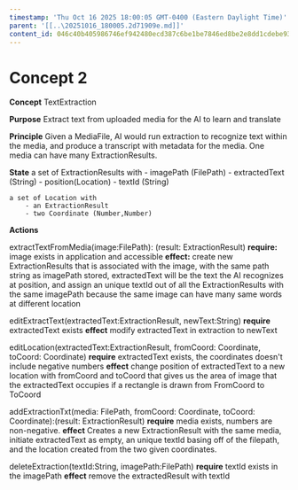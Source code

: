```yaml
---
timestamp: 'Thu Oct 16 2025 18:00:05 GMT-0400 (Eastern Daylight Time)'
parent: '[[..\20251016_180005.2d71909e.md]]'
content_id: 046c40b405986746ef942480ecd387c6be1be7846ed8be2e8dd1cdebe93dde07
---
```


# Concept 2

**Concept** TextExtraction

**Purpose** Extract text from uploaded media for the AI to learn and translate

**Principle** Given a MediaFile, AI would run extraction to recognize text within the media, and produce a transcript with metadata for the media. One media can have many ExtractionResults.

**State**
a set of ExtractionResults with
\- imagePath (FilePath)
\- extractedText (String)
\- position(Location)
\- textId (String)

```
a set of Location with
    - an ExtractionResult
    - two Coordinate (Number,Number)
```

**Actions**

extractTextFromMedia(image:FilePath): (result: ExtractionResult)
**require:** image exists in application and accessible
**effect:** create new ExtractionResults that is associated with the image, with the same path string as imagePath stored,
extractedText will be the text the AI recognizes at position, and assign an unique textId out of all the ExtractionResults
with the same imagePath because the same image can have many same words at different location

editExtractText(extractedText:ExtractionResult, newText:String)
**require** extractedText exists
**effect** modify extractedText in extraction to newText

editLocation(extractedText:ExtractionResult, fromCoord: Coordinate, toCoord: Coordinate)
**require** extractedText exists, the coordinates doesn't include negative numbers
**effect** change position of extractedText to a new location with fromCoord and toCoord that gives us the area of image that the extractedText occupies if a rectangle is drawn from FromCoord to ToCoord

addExtractionTxt(media: FilePath, fromCoord: Coordinate, toCoord: Coordinate):(result: ExtractionResult)
**require** media exists, numbers are non-negative.
**effect** Creates a new ExtractionResult with the same media, initiate extractedText as empty, an unique textId
basing off of the filepath, and the location created from the two given coordinates.

deleteExtraction(textId:String, imagePath:FilePath)
**require** textId exists in the imagePath
**effect** remove the extractedResult with textId
